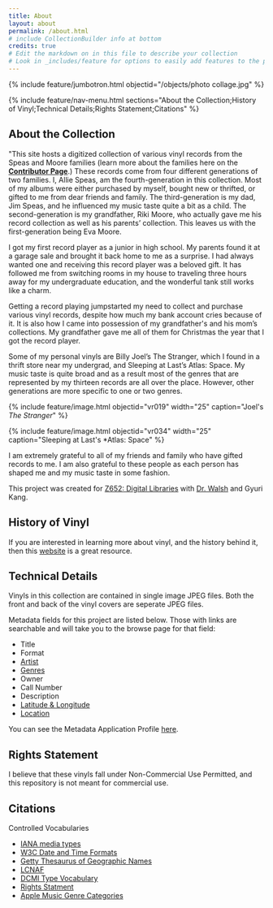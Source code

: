 ```yaml
---
title: About
layout: about
permalink: /about.html
# include CollectionBuilder info at bottom
credits: true
# Edit the markdown on in this file to describe your collection
# Look in _includes/feature for options to easily add features to the page
---
```


{% include feature/jumbotron.html objectid="/objects/photo collage.jpg" %}

{% include feature/nav-menu.html sections="About the Collection;History of Vinyl;Technical Details;Rights Statement;Citations" %}

## About the Collection

"This site hosts a digitized collection of various vinyl records from the Speas and Moore families (learn more about the families here on the [**Contributor Page**](https://aspeas.github.io/vinyl-records/contributors.html).) These records come from four different generations of two families. I, Allie Speas, am the fourth-generation in this collection. Most of my albums were either purchased by myself, bought new or thrifted, or gifted to me from dear friends and family. The third-generation is my dad, Jim Speas, and he influenced my music taste quite a bit as a child. The second-generation is my grandfather, Riki Moore, who actually gave me his record collection as well as his parents’ collection. This leaves us with the first-generation being Eva Moore.

I got my first record player as a junior in high school. My parents found it at a garage sale and brought it back home to me as a surprise. I had always wanted one and receiving this record player was a beloved gift. It has followed me from switching rooms in my house to traveling three hours away for my undergraduate education, and the wonderful tank still works like a charm. 

Getting a record playing jumpstarted my need to collect and purchase various vinyl records, despite how much my bank account cries because of it. It is also how I came into possession of my grandfather's and his mom’s collections. My grandfather gave me all of them for Christmas the year that I got the record player.

Some of my personal vinyls are Billy Joel’s The Stranger, which I found in a thrift store near my undergrad, and Sleeping at Last’s Atlas: Space. My music taste is quite broad and as a result most of the genres that are represented by my thirteen records are all over the place. However, other generations are more specific to one or two genres.

{% include feature/image.html objectid="vr019" width="25" caption="Joel's *The Stranger*" %}

{% include feature/image.html objectid="vr034" width="25" caption="Sleeping at Last's *Atlas: Space" %}

I am extremely grateful to all of my friends and family who have gifted records to me. I am also grateful to these people as each person has shaped me and my music taste in some fashion.

This project was created for [Z652: Digital Libraries](https://jawalsh.github.io/z652-Digital-Libraries-FA24/) with [Dr. Walsh](https://homes.luddy.indiana.edu/jawalsh/) and Gyuri Kang.

## History of Vinyl
If you are interested in learning more about vinyl, and the history behind it, then this [website](https://thesoundofvinyl.us/blogs/vinyl-101/the-history-of-vinyl-records) is a great resource.

## Technical Details
Vinyls in this collection are contained in single image JPEG files. Both the front and back of the vinyl covers are seperate JPEG files.

Metadata fields for this project are listed below. Those with links are searchable and will take you to the browse page for that field:
- Title
- Format
- [Artist](https://aspeas.github.io/vinyl-records/artist.html)
- [Genres](https://aspeas.github.io/vinyl-records/genres.html)
- Owner
- Call Number
- Description
- [Latitude & Longitude](https://aspeas.github.io/vinyl-records/map.html)
- [Location](https://aspeas.github.io/vinyl-records/locations.html)

You can see the Metadata Application Profile [here](https://aspeas.github.io/vinyl-records/objects/metadataprofile.pdf).

## Rights Statement
I believe that these vinyls fall under Non-Commercial Use Permitted, and this repository is not meant for commercial use.

## Citations
Controlled Vocabularies
- [IANA media types](https://www.iana.org/assignments/media-types/media-types.xhtml)
- [W3C Date and Time Formats](https://www.w3.org/TR/NOTE-datetime)
- [Getty Thesaurus of Geographic Names](https://www.getty.edu/research/tools/vocabularies/tgn/?find=Dublin&place=&nation=&english=Y)
- [LCNAF](https://id.loc.gov/authorities/names.html)
- [DCMI Type Vocabulary](https://www.dublincore.org/specifications/dublin-core/dcmi-type-vocabulary/2003-02-12/)
- [Rights Statment](https://rightsstatements.org/en/)
- [Apple Music Genre Categories](https://music.apple.com/us/search)


